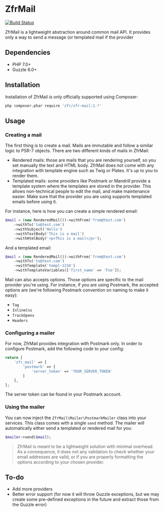 ZfrMail
============

[![Build Status](https://travis-ci.org/zf-fr/zfr-mail.svg)](https://travis-ci.org/zf-fr/zfr-mail)

ZfrMail is a lightweight abstraction around common mail API. It provides only a way to send a message (or templated mail if
the provider

## Dependencies

* PHP 7.0+
* Guzzle 6.0+

## Installation

Installation of ZfrMail is only officially supported using Composer:

```sh
php composer.phar require 'zfr/zfr-mail:1.*'
```

## Usage

### Creating a mail

The first thing is to create a mail. Mails are immutable and follow a similar logic to PSR-7 objects. There are
two different kinds of mails in ZfrMail:

* Rendered mails: those are mails that you are rendering yourself, so you set manually the text and HTML body. ZfrMail
does not come with any integration with template engine such as Twig or Plates. It's up to you to render them.
* Templated mails: some providers like Postmark or Mandrill provide a template system where the templates are stored
in the provider. This allows non-technical people to edit the mail, and make maintenance easier. Make sure that the
provider you are using supports templated emails before using it.

For instance, here is how you can create a simple rendered email:

```php
$mail = (new RenderedMail())->withFrom('from@test.com')
    ->withTo('to@test.com')
    ->withSubject('Hello')
    ->withTextBody('This is a mail')
    ->withHtmlBody('<p>This is a mail</p>');
```

And a templated email:

```php
$mail = (new RenderedMail())->withFrom('from@test.com')
    ->withTo('to@test.com')
    ->withTemplate('templ-1234')
    ->withTemplateVariables(['first_name' => 'Foo']);
```

Mail can also accepts options. Those options are specific to the mail provider you're using. For instance, if
you are using Postmark, the accepted options are (we're following Postmark convention on naming to make it easy):

* `Tag`
* `InlineCss`
* `TrackOpens`
* `Headers`

### Configuring a mailer

For now, ZfrMail provides integration with Postmark only. In order to configure Postmark, add the following code
to your config:

```php
return [
    'zfr_mail' => [
        'postmark' => [
            'server_token' => 'YOUR_SERVER_TOKEN'
        ]
    ],
];
```

The server token can be found in your Postmark account.

### Using the mailer

You can now inject the `ZfrMail\Mailer\PostmarkMailer` class into your services. This class comes with a single
`send` method. The mailer will automatically either send a templated or rendered mail for you:

```php
$mailer->send($mail);
```

> ZfrMail is meant to be a lightweight solution with minimal overhead. As a consequence, it does not any validation
to check whether your email addresses are valid, or if you are properly formatting the options according to your
chosen provider.

## To-do

* Add more providers
* Better error support (for now it will throw Guzzle exceptions, but we may create some pre-defined exceptions
in the future and extract those from the Guzzle error)